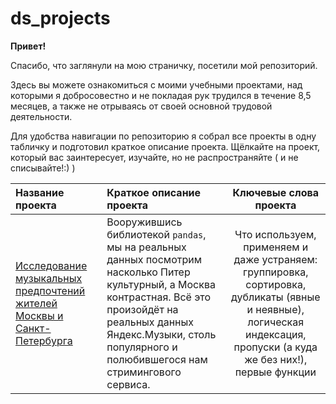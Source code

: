 # ds_projects

**Привет!** 

Спасибо, что заглянули на мою страничку, посетили мой репозиторий.

Здесь вы можете ознакомиться с моими учебными проектами, над которыми я добросовестно и не покладая рук трудился в течение 8,5 месяцев, а также не отрываясь от своей основной трудовой деятельности.

Для удобства навигации по репозиторию я собрал все проекты в одну табличку и подготовил краткое описание проекта. Щёлкайте на проект, который вас заинтересует, изучайте, но не распространяйте ( и не списывайте!:) )

| **Название проекта** | **Краткое описание проекта** | **Ключевые слова проекта**|
| :-------------------- | :--------------------- |:---------------------------:|
| [Исследование музыкальных предпочтений жителей Москвы и Санкт-Петербурга](https://github.com/AMarkeloff/ds_projects/tree/main/yandex_music)| Вооружившись библиотекой `pandas`, мы на реальных данных посмотрим насколько Питер культурный, а Москва контрастная. Всё это произойдёт на реальных данных Яндекс.Музыки, столь популярного и полюбившегося нам стримингового сервиса. | Что используем, применяем и даже устраняем: группировка, сортировка, дубликаты (явные и неявные), логическая индексация, пропуски (а куда же без них!), первые функции|
